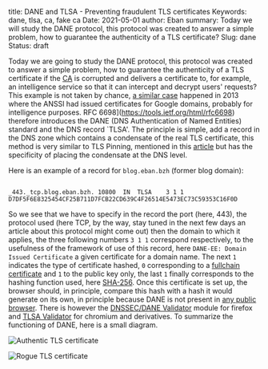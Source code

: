title: DANE and TLSA - Preventing fraudulent TLS certificates
Keywords: dane, tlsa, ca, fake ca
Date: 2021-05-01
author: Eban
summary: Today we will study the DANE protocol, this protocol was created to answer a simple problem, how to guarantee the authenticity of a TLS certificate?
Slug: dane
Status: draft

Today we are going to study the DANE protocol, this protocol was created to answer a simple problem, how to guarantee the authenticity of a TLS certificate if the [CA](https://en.wikipedia.org/wiki/Certificate_authority) is corrupted and delivers a certificate to, for example, an intelligence service so that it can intercept and decrypt users' requests? This example is not taken by chance, [a similar case](https://security.googleblog.com/2013/12/further-improving-digital-certificate.html) happened in 2013 where the ANSSI had issued certificates for Google domains, probably for intelligence purposes. RFC 6698](https://tools.ietf.org/html/rfc6698) therefore introduces the DANE (DNS Authentication of Named Entities) standard and the DNS record `TLSA'. The principle is simple, add a record in the DNS zone which contains a condensate of the real TLS certificate, this method is very similar to TLS Pinning, mentioned in this [article](https://en.ilearned.eu.org/dot-doh.html) but has the specificity of placing the condensate at the DNS level.

Here is an example of a record for `blog.eban.bzh` (former blog domain):

```

_443._tcp.blog.eban.bzh. 10800	IN	TLSA	3 1 1 D7DF5F6E8325454CF25B711D7FCB22CD639C4F26514E5473EC73C59353C16F0D

```

So we see that we have to specify in the record the port (here, 443), the protocol used (here TCP, by the way, stay tuned in the next few days an article about this protocol might come out) then the domain to which it applies, the three following numbers `3 1 1` correspond respectively, to the usefulness of the framework of use of this record, here `DANE-EE: Domain Issued Certificate` a given certificate for a domain name. The next `1` indicates the type of certificate hashed, `0` corresponding to a [fullchain certificate](https://en.wikipedia.org/wiki/Chain_of_trust) and `1` to the public key only, the last `1` finally corresponds to the hashing function used, here [SHA-256](https://en.wikipedia.org/wiki/SHA-2). Once this certificate is set up, the browser should, in principle, compare this hash with a hash it would generate on its own, in principle because DANE is not present in [any public browser](https://bugzilla.mozilla.org/show_bug.cgi?id=1479423). There is however the [DNSSEC/DANE Validator](https://addons.mozilla.org/en-US/firefox/addon/dnssec-dane-validator) module for firefox and [TLSA Validator](https://chrome.google.com/webstore/detail/tlsa-validator/gmgeefghnadlmkpbjfamblomkoknhjga) for chromium and derivatives. To summarize the functioning of DANE, here is a small diagram.

![Authentic TLS certificate](/static/img/dane/authentic_TLS_certificate.png)

![Rogue TLS certificate](/static/img/dane/rogue_LS_certificate.png)
